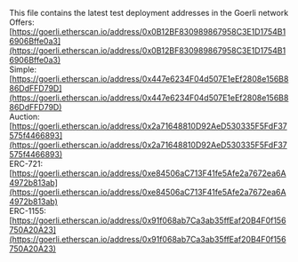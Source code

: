 This file contains the latest test deployment addresses in the Goerli network<br/>Offers: [https://goerli.etherscan.io/address/0x0B12BF830989867958C3E1D1754B16906Bffe0a3](https://goerli.etherscan.io/address/0x0B12BF830989867958C3E1D1754B16906Bffe0a3)<br/>Simple: [https://goerli.etherscan.io/address/0x447e6234F04d507E1eEf2808e156B886DdFFD79D](https://goerli.etherscan.io/address/0x447e6234F04d507E1eEf2808e156B886DdFFD79D)<br/>Auction: [https://goerli.etherscan.io/address/0x2a71648810D92AeD530335F5FdF37575f4466893](https://goerli.etherscan.io/address/0x2a71648810D92AeD530335F5FdF37575f4466893)<br/>ERC-721: [https://goerli.etherscan.io/address/0xe84506aC713F41fe5Afe2a7672ea6A4972b813ab](https://goerli.etherscan.io/address/0xe84506aC713F41fe5Afe2a7672ea6A4972b813ab)<br/>ERC-1155: [https://goerli.etherscan.io/address/0x91f068ab7Ca3ab35ffEaf20B4F0f156750A20A23](https://goerli.etherscan.io/address/0x91f068ab7Ca3ab35ffEaf20B4F0f156750A20A23)<br/>
